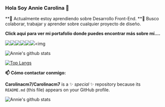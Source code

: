 ### Hola Soy Annie Carolina  👋

**🔭 Actualmente estoy aprendiendo sobre Desarrollo Front-End.
**🌱 Busco colaborar, trabajar y aprender sobre cualquier proyecto de diseño.

**Click aqui [<img src=""/>](/)para ver mi portafolio donde puedes encontrar más sobre mí....**


<img src="https://img.icons8.com/color/48/000000/html-5.png"/><img src="https://img.icons8.com/color/48/000000/css3.png"/><img src="https://img.icons8.com/windows/32/000000/figma.png"/><img src="https://img.icons8.com/color/48/000000/media-queries.png"/><img  src="https://img.icons8.com/color/48/000000/git.png"/><img src="https://img.icons8.com/color/48/000000/github-2.png"/><img 

![Annie's github stats](https://github-readme-stats.vercel.app/api?username=dianaximenacm&show_icons=true&theme=tokyonight)


[![Top Langs](https://github-readme-stats.vercel.app/api/top-langs/?username=dianaximenacm&layout=compact&theme=tokyonight)](https://github.com/anuraghazra/github-readme-stats)



**📫 Cómo contactar conmigo:**







**Carolinacm7/Carolinacm7** is a ✨ _special_ ✨ repository because its `README.md` (this file) appears on your GitHub profile.

![Annie's github stats](https://github-readme-stats.vercel.app/api?username=Carolinacm7&show_icons=true&theme=tokyonight)







